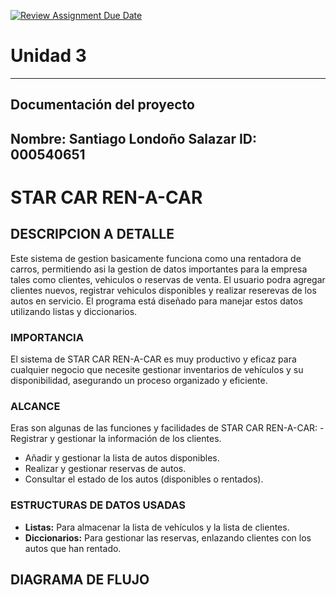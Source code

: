 [![Review Assignment Due Date](https://classroom.github.com/assets/deadline-readme-button-22041afd0340ce965d47ae6ef1cefeee28c7c493a6346c4f15d667ab976d596c.svg)](https://classroom.github.com/a/PehQeuqy)
# Unidad 3
---
## Documentación del proyecto
Nombre: Santiago Londoño Salazar 
ID:  000540651
---
# STAR CAR REN-A-CAR

## DESCRIPCION A DETALLE

Este sistema de gestion basicamente funciona como una rentadora de carros,
permitiendo asi la gestion de datos importantes para la empresa tales como
clientes, vehiculos o reservas de venta. El usuario podra agregar clientes nuevos,
registrar vehiculos disponibles y realizar reserevas de los autos en servicio. 
El programa está diseñado para manejar estos datos utilizando listas y diccionarios.

### IMPORTANCIA

El sistema de STAR CAR REN-A-CAR es muy productivo y eficaz para cualquier negocio que
 necesite gestionar inventarios de vehículos y su disponibilidad, asegurando un proceso organizado y eficiente.

 ### ALCANCE

 Eras son algunas de las funciones y facilidades de STAR CAR REN-A-CAR: - Registrar y gestionar la información de los clientes.
- Añadir y gestionar la lista de autos disponibles.
- Realizar y gestionar reservas de autos.
- Consultar el estado de los autos (disponibles o rentados).

### ESTRUCTURAS DE DATOS USADAS

- **Listas:** Para almacenar la lista de vehículos y la lista de clientes.
- **Diccionarios:** Para gestionar las reservas, enlazando clientes con los autos que han rentado.

## DIAGRAMA DE FLUJO